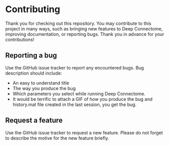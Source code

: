 # Contributing

Thank you for checking out this repository. You may contribute to this project in many ways, such as bringing new features to Deep Connectome, improving documentation, or reporting bugs.
Thank you in advance for your contributions!

## Reporting a bug

Use the GitHub issue tracker to report any encountered bugs. Bug description should include:
* An easy to understand title
* The way you produce the bug
* Which parameters you select while running Deep Connectome.
* It would be terrific to attach a GIF of how you produce the bug and history.mat file created in the last session, you get the bug.

## Request a feature

Use the GitHub issue tracker to request a new feature. Please do not forget to describe the motive for the new feature briefly. 
